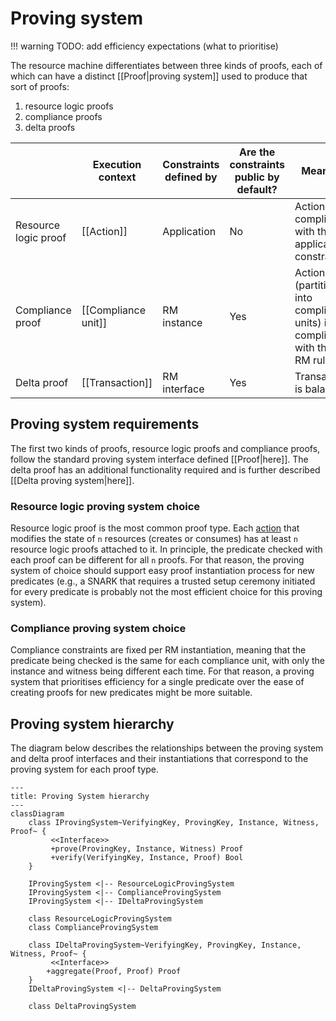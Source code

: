 # Proving system

!!! warning
    TODO: add efficiency expectations (what to prioritise)

The resource machine differentiates between three kinds of proofs, each of which can have a distinct [[Proof|proving system]] used to produce that sort of proofs:

1. resource logic proofs
2. compliance proofs
3. delta proofs
<!---ᚦ«preferable add links here to the subsections»-->

||Execution context|Constraints defined by|Are the constraints public by default?|Meaning
|-|-|-|-|-|
|Resource logic proof|[[Action]]|Application|No|Action is compliant with the application constraints|
|Compliance proof|[[Compliance unit]]|RM instance|Yes|Action (partitioned into compliance units) is compliant with the RM rules|
|Delta proof|[[Transaction]]|RM interface|Yes|Transaction is balanced|

<!--ᚦ«@Execution context: do we have a definition? what is executed?»-->
<!--ᚦ«It comes as a surprie tha the compliance proof is not about units
but about actions (in the Meaning column)»-->
<!--ᚦ«I think I know what it means, but still am looking for a definition of
"Transaction is balanced"»-->

## Proving system requirements

The first two kinds of proofs, resource logic proofs and compliance proofs,
follow the standard proving system interface defined [[Proof|here]]. The delta
proof has an additional functionality required and is further described
[[Delta proving system|here]].

<!--ᚦ«[[Proof|here]] does not link: which file is it?»-->

### Resource logic proving system choice

Resource logic proof is the most common proof type. Each [action](./../../data_structures/action.md) that modifies the state of `n` resources (creates or consumes) has at least `n` resource logic proofs attached to it. In principle, the predicate checked with each proof can be different for all `n` proofs. For that reason, the proving system of choice should support easy proof instantiation process for new predicates (e.g., a SNARK that requires a trusted setup ceremony initiated for every predicate is probably not the most efficient choice for this proving system).

<!--ᚦ«wikilink preferable [[Action|action]]»-->
<!--ᚦ«
`n`
→
$n$
»-->
<!--ᚦ«why _at least_ `n`? can it be more?
under which conditions may be explained in a footnote.»-->
<!--ᚦ«@SNARK: link https://en.wikipedia.org/wiki/SNARK_(theorem_prover)»-->

### Compliance proving system choice

Compliance constraints are fixed per RM instantiation, meaning that the predicate being checked is the same for each compliance unit, with only the instance and witness being different each time. For that reason, a proving system that prioritises efficiency for a single predicate over the ease of creating proofs for new predicates might be more suitable.

<!--ᚦ«Why `constraints` not `rules`?»-->
<!--ᚦ«RM instantiation: do we have an example/link?»-->
<!--ᚦ«This paragraph assumes the reader to be familiar with `proof.md`.
Could we move pre-requisites earlier in the TOC? (The answer may be `no`.)»-->

## Proving system hierarchy

The diagram below describes the relationships between the proving system and delta proof interfaces and their instantiations that correspond to the proving system for each proof type.

``` mermaid
---
title: Proving System hierarchy
---
classDiagram
    class IProvingSystem~VerifyingKey, ProvingKey, Instance, Witness, Proof~ {
         <<Interface>>
         +prove(ProvingKey, Instance, Witness) Proof
         +verify(VerifyingKey, Instance, Proof) Bool
    }

    IProvingSystem <|-- ResourceLogicProvingSystem
    IProvingSystem <|-- ComplianceProvingSystem
    IProvingSystem <|-- IDeltaProvingSystem

    class ResourceLogicProvingSystem
    class ComplianceProvingSystem

    class IDeltaProvingSystem~VerifyingKey, ProvingKey, Instance, Witness, Proof~ {
         <<Interface>>
        +aggregate(Proof, Proof) Proof
    }
    IDeltaProvingSystem <|-- DeltaProvingSystem

    class DeltaProvingSystem

```
<!--ᚦ«I wonder whether it makes sense to have the specific kind of hash for resource logics mentioned in the ResourceLogicProvingSystem»-->


<!--ᚦ«This file should probably be named `index.md` »-->
<!--ᚦtags:reviewed,overview,nit-->
